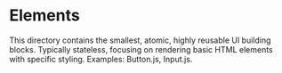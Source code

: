 # Elements

This directory contains the smallest, atomic, highly reusable UI building
blocks. Typically stateless, focusing on rendering basic HTML elements with
specific styling. Examples: Button.js, Input.js.
